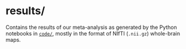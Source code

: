 # results/

Contains the results of our meta-analysis as generated by the Python notebooks in [`code/`](https://github.com/SkeideLab/meta_semantics/tree/main/code), mostly in the format of NIfTI (`.nii.gz`) whole-brain maps.
